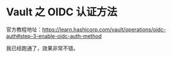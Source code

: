 # Vault 之 OIDC 认证方法

官方教程地址：https://learn.hashicorp.com/vault/operations/oidc-auth#step-3-enable-oidc-auth-method

我已经跑通了，效果非常不错。